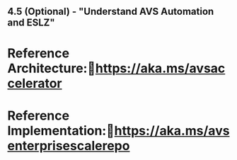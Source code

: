 4.5 (Optional) - "Understand AVS Automation and ESLZ"
---

# Reference Architecture:https://aka.ms/avsaccelerator

 
# Reference Implementation:https://aka.ms/avsenterprisescalerepo 
